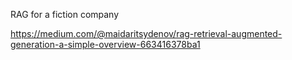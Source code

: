 RAG for a fiction company

https://medium.com/@maidaritsydenov/rag-retrieval-augmented-generation-a-simple-overview-663416378ba1